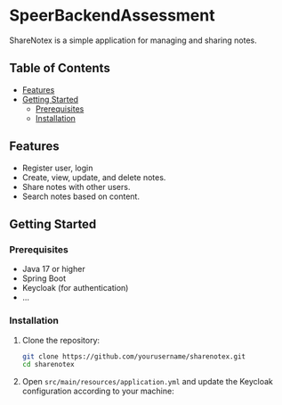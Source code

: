 # SpeerBackendAssessment

ShareNotex is a simple application for managing and sharing notes.

## Table of Contents

- [Features](#features)
- [Getting Started](#getting-started)
  - [Prerequisites](#prerequisites)
  - [Installation](#installation)

## Features

- Register user, login
- Create, view, update, and delete notes.
- Share notes with other users.
- Search notes based on content.

## Getting Started

### Prerequisites

- Java 17 or higher
- Spring Boot 
- Keycloak (for authentication)
- ...

### Installation

1. Clone the repository:

   ```bash
   git clone https://github.com/yourusername/sharenotex.git
   cd sharenotex
   
2. Open `src/main/resources/application.yml` and update the Keycloak configuration according to your machine:

